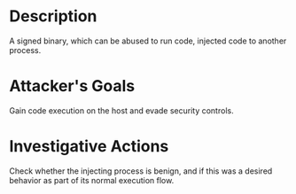 # Description
A signed binary, which can be abused to run code, injected code to another process.
# Attacker's Goals
Gain code execution on the host and evade security controls.
# Investigative Actions
Check whether the injecting process is benign, and if this was a desired behavior as part of its normal execution flow.
